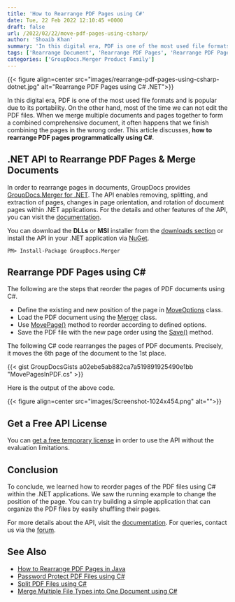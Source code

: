 ```yaml
---
title: 'How to Rearrange PDF Pages using C#'
date: Tue, 22 Feb 2022 12:10:45 +0000
draft: false
url: /2022/02/22/move-pdf-pages-using-csharp/
author: 'Shoaib Khan'
summary: 'In this digital era, PDF is one of the most used file formats and is popular due to its portability. On the other hand, most of the time we can not edit the PDF files. When we merge multiple documents and pages together to form a combined comprehensive document, it often happens that we finish combining the pages in the wrong order. This article discusses, **how to rearrange PDF pages programmatically using C#**.'
tags: ['Rearrange Document', 'Rearrange PDF Pages', 'Rearrange PDF Pages in CSharp']
categories: ['GroupDocs.Merger Product Family']
---
```




{{< figure align=center src="images/rearrange-pdf-pages-using-csharp-dotnet.jpg" alt="Rearrange PDF Pages using C# .NET">}}


In this digital era, PDF is one of the most used file formats and is popular due to its portability. On the other hand, most of the time we can not edit the PDF files. When we merge multiple documents and pages together to form a combined comprehensive document, it often happens that we finish combining the pages in the wrong order. This article discusses, **how to rearrange PDF pages programmatically using C#**.

## .NET API to Rearrange PDF Pages & Merge Documents

In order to rearrange pages in documents, GroupDocs provides [GroupDocs.Merger for .NET](https://products.groupdocs.com/merger/net/). The API enables removing, splitting, and extraction of pages, changes in page orientation, and rotation of document pages within .NET applications. For the details and other features of the API, you can visit the [documentation](https://docs.groupdocs.com/merger/net/).

You can download the **DLLs** or **MSI** installer from the [downloads section](https://downloads.groupdocs.com/merger) or install the API in your .NET application via [NuGet](https://www.nuget.org/packages/groupdocs.merger).

```
PM> Install-Package GroupDocs.Merger
```

## Rearrange PDF Pages using C#

The following are the steps that reorder the pages of PDF documents using C#.

*   Define the existing and new position of the page in [MoveOptions](https://apireference.groupdocs.com/merger/net/groupdocs.merger.domain.options/moveoptions) class.
*   Load the PDF document using the [Merger](https://apireference.groupdocs.com/merger/net/groupdocs.merger/merger) class.
*   Use [MovePage()](https://apireference.groupdocs.com/merger/net/groupdocs.merger/merger/methods/movepage) method to reorder according to defined options.
*   Save the PDF file with the new page order using the [Save()](https://apireference.groupdocs.com/merger/net/groupdocs.merger/merger/methods/save/index) method.

The following C# code rearranges the pages of PDF documents. Precisely, it moves the 6th page of the document to the 1st place.

{{< gist GroupDocsGists a02ebe5ab882ca7a519891925490e1bb "MovePagesInPDF.cs" >}}

Here is the output of the above code.



{{< figure align=center src="images/Screenshot-1024x454.png" alt="">}}


## Get a Free API License

You can [get a free temporary license](https://purchase.groupdocs.com/temporary-license) in order to use the API without the evaluation limitations.

## Conclusion

To conclude, we learned how to reorder pages of the PDF files using C# within the .NET applications. We saw the running example to change the position of the page. You can try building a simple application that can organize the PDF files by easily shuffling their pages.

For more details about the API, visit the [documentation](https://docs.groupdocs.com/merger/). For queries, contact us via the [forum](https://forum.groupdocs.com/).

## See Also

*   [How to Rearrange PDF Pages in Java](https://blog.groupdocs.com/2022/03/10/move-pdf-pages-in-java/)
*   [Password Protect PDF Files using C#](https://blog.groupdocs.com/2021/11/17/lock-unlock-pdf-files-with-password-using-csharp/)
*   [Split PDF Files using C#](https://blog.groupdocs.com/2021/10/11/split-pdf-files-in-csharp/)
*   [Merge Multiple File Types into One Document using C#](https://blog.groupdocs.com/2021/05/04/merge-multiple-file-types-using-csharp/)




